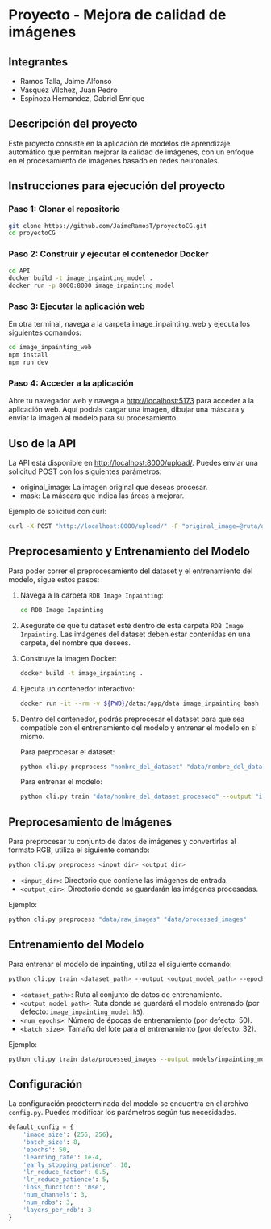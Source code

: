 # Proyecto - Mejora de calidad de imágenes

## Integrantes

- Ramos Talla, Jaime Alfonso
- Vásquez Vilchez, Juan Pedro
- Espinoza Hernandez, Gabriel Enrique

## Descripción del proyecto

Este proyecto consiste en la aplicación de modelos de aprendizaje automático que permitan mejorar la calidad de imágenes, con un enfoque en el procesamiento de imágenes basado en redes neuronales.

## Instrucciones para ejecución del proyecto

### Paso 1: Clonar el repositorio

```sh
git clone https://github.com/JaimeRamosT/proyectoCG.git
cd proyectoCG
```

### Paso 2: Construir y ejecutar el contenedor Docker

```sh
cd API
docker build -t image_inpainting_model . 
docker run -p 8000:8000 image_inpainting_model
```

### Paso 3: Ejecutar la aplicación web

En otra terminal, navega a la carpeta image_inpainting_web y ejecuta los siguientes comandos:

```sh
cd image_inpainting_web
npm install
npm run dev
```

### Paso 4: Acceder a la aplicación

Abre tu navegador web y navega a <http://localhost:5173> para acceder a la aplicación web. Aquí podrás cargar una imagen, dibujar una máscara y enviar la imagen al modelo para su procesamiento.

## Uso de la API

La API está disponible en <http://localhost:8000/upload/>. Puedes enviar una solicitud POST con los siguientes parámetros:

- original_image: La imagen original que deseas procesar.
- mask: La máscara que indica las áreas a mejorar.

Ejemplo de solicitud con curl:

```sh
curl -X POST "http://localhost:8000/upload/" -F "original_image=@ruta/a/tu/imagen.jpg" -F "mask=@ruta/a/tu/mascara.png"
```

## Preprocesamiento y Entrenamiento del Modelo

Para poder correr el preprocesamiento del dataset y el entrenamiento del modelo, sigue estos pasos:

1. Navega a la carpeta `RDB Image Inpainting`:
   ```sh
   cd RDB Image Inpainting
   ```

2. Asegúrate de que tu dataset esté dentro de esta carpeta `RDB Image Inpainting`. Las imágenes del dataset deben estar contenidas en una carpeta, del nombre que desees.

3. Construye la imagen Docker:
   ```sh
   docker build -t image_inpainting .
   ```

4. Ejecuta un contenedor interactivo:
   ```sh
   docker run -it --rm -v ${PWD}/data:/app/data image_inpainting bash
   ```

5. Dentro del contenedor, podrás preprocesar el dataset para que sea compatible con el entrenamiento del modelo y entrenar el modelo en sí mismo.

   Para preprocesar el dataset:
   ```sh
   python cli.py preprocess "nombre_del_dataset" "data/nombre_del_dataset_procesado"
   ```

   Para entrenar el modelo:
   ```sh
   python cli.py train "data/nombre_del_dataset_procesado" --output "inpainting_model.h5" --epochs 100 --batch-size 16
   ```

## Preprocesamiento de Imágenes

Para preprocesar tu conjunto de datos de imágenes y convertirlas al formato RGB, utiliza el siguiente comando:

```sh
python cli.py preprocess <input_dir> <output_dir>
```

- `<input_dir>`: Directorio que contiene las imágenes de entrada.
- `<output_dir>`: Directorio donde se guardarán las imágenes procesadas.

Ejemplo:

```sh
python cli.py preprocess "data/raw_images" "data/processed_images"
```

## Entrenamiento del Modelo

Para entrenar el modelo de inpainting, utiliza el siguiente comando:

```sh
python cli.py train <dataset_path> --output <output_model_path> --epochs <num_epochs> --batch-size <batch_size>
```

- `<dataset_path>`: Ruta al conjunto de datos de entrenamiento.
- `<output_model_path>`: Ruta donde se guardará el modelo entrenado (por defecto: `image_inpainting_model.h5`).
- `<num_epochs>`: Número de épocas de entrenamiento (por defecto: 50).
- `<batch_size>`: Tamaño del lote para el entrenamiento (por defecto: 32).

Ejemplo:

```sh
python cli.py train data/processed_images --output models/inpainting_model.h5 --epochs 100 --batch-size 16
```

## Configuración

La configuración predeterminada del modelo se encuentra en el archivo `config.py`. Puedes modificar los parámetros según tus necesidades.

```python
default_config = {
    'image_size': (256, 256),
    'batch_size': 8,
    'epochs': 50,
    'learning_rate': 1e-4,
    'early_stopping_patience': 10,
    'lr_reduce_factor': 0.5,
    'lr_reduce_patience': 5,
    'loss_function': 'mse',
    'num_channels': 3,
    'num_rdbs': 3,
    'layers_per_rdb': 3
}
```